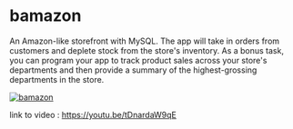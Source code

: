 # bamazon
An Amazon-like storefront with MySQL. The app will take in orders from customers and deplete stock from the store's inventory. As a bonus task, you can program your app to track product sales across your store's departments and then provide a summary of the highest-grossing departments in the store.

<a href="//gifs.com/embed/bamazon-jqOoOv"><img src="https://j.gifs.com/jqOoOv.gif" title="bamazon"/></a>

link to video : https://youtu.be/tDnardaW9qE

